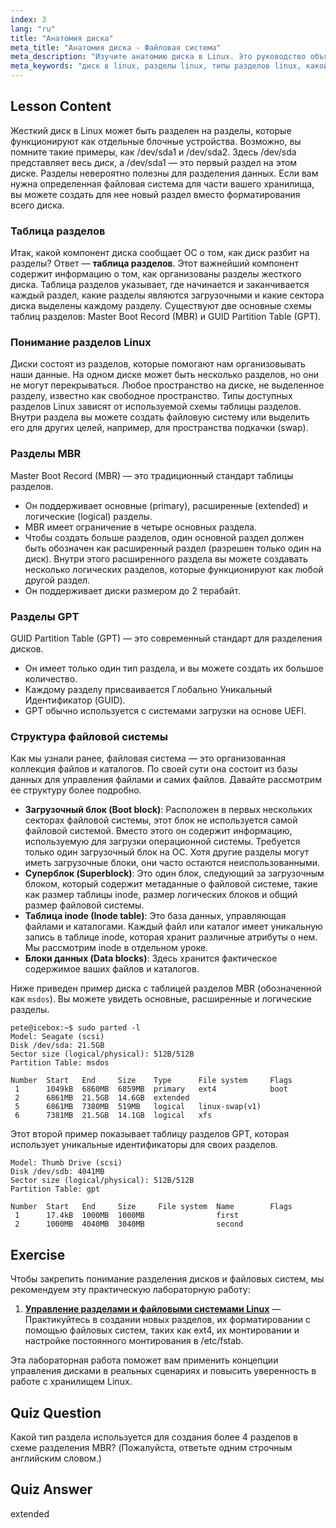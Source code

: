```yaml
---
index: 3
lang: "ru"
title: "Анатомия диска"
meta_title: "Анатомия диска - Файловая система"
meta_description: "Изучите анатомию диска в Linux. Это руководство объясняет, какой компонент диска сообщает ОС о разделах, охватывая таблицы разделов MBR и GPT, различные типы разделов Linux и их организацию."
meta_keywords: "диск в linux, разделы linux, типы разделов linux, какой компонент диска сообщает ос о разделах, что содержит информацию об организации разделов жесткого диска, MBR, GPT, таблица разделов, файловая система"
---
```


## Lesson Content

Жесткий диск в Linux может быть разделен на разделы, которые функционируют как отдельные блочные устройства. Возможно, вы помните такие примеры, как /dev/sda1 и /dev/sda2. Здесь /dev/sda представляет весь диск, а /dev/sda1 — это первый раздел на этом диске. Разделы невероятно полезны для разделения данных. Если вам нужна определенная файловая система для части вашего хранилища, вы можете создать для нее новый раздел вместо форматирования всего диска.

### Таблица разделов

Итак, какой компонент диска сообщает ОС о том, как диск разбит на разделы? Ответ — **таблица разделов**. Этот важнейший компонент содержит информацию о том, как организованы разделы жесткого диска. Таблица разделов указывает, где начинается и заканчивается каждый раздел, какие разделы являются загрузочными и какие сектора диска выделены каждому разделу. Существуют две основные схемы таблиц разделов: Master Boot Record (MBR) и GUID Partition Table (GPT).

### Понимание разделов Linux

Диски состоят из разделов, которые помогают нам организовывать наши данные. На одном диске может быть несколько разделов, но они не могут перекрываться. Любое пространство на диске, не выделенное разделу, известно как свободное пространство. Типы доступных разделов Linux зависят от используемой схемы таблицы разделов. Внутри раздела вы можете создать файловую систему или выделить его для других целей, например, для пространства подкачки (swap).

### Разделы MBR

Master Boot Record (MBR) — это традиционный стандарт таблицы разделов.

- Он поддерживает основные (primary), расширенные (extended) и логические (logical) разделы.
- MBR имеет ограничение в четыре основных раздела.
- Чтобы создать больше разделов, один основной раздел должен быть обозначен как расширенный раздел (разрешен только один на диск). Внутри этого расширенного раздела вы можете создавать несколько логических разделов, которые функционируют как любой другой раздел.
- Он поддерживает диски размером до 2 терабайт.

### Разделы GPT

GUID Partition Table (GPT) — это современный стандарт для разделения дисков.

- Он имеет только один тип раздела, и вы можете создать их большое количество.
- Каждому разделу присваивается Глобально Уникальный Идентификатор (GUID).
- GPT обычно используется с системами загрузки на основе UEFI.

### Структура файловой системы

Как мы узнали ранее, файловая система — это организованная коллекция файлов и каталогов. По своей сути она состоит из базы данных для управления файлами и самих файлов. Давайте рассмотрим ее структуру более подробно.

- **Загрузочный блок (Boot block)**: Расположен в первых нескольких секторах файловой системы, этот блок не используется самой файловой системой. Вместо этого он содержит информацию, используемую для загрузки операционной системы. Требуется только один загрузочный блок на ОС. Хотя другие разделы могут иметь загрузочные блоки, они часто остаются неиспользованными.
- **Суперблок (Superblock)**: Это один блок, следующий за загрузочным блоком, который содержит метаданные о файловой системе, такие как размер таблицы inode, размер логических блоков и общий размер файловой системы.
- **Таблица inode (Inode table)**: Это база данных, управляющая файлами и каталогами. Каждый файл или каталог имеет уникальную запись в таблице inode, которая хранит различные атрибуты о нем. Мы рассмотрим inode в отдельном уроке.
- **Блоки данных (Data blocks)**: Здесь хранится фактическое содержимое ваших файлов и каталогов.

Ниже приведен пример диска с таблицей разделов MBR (обозначенной как `msdos`). Вы можете увидеть основные, расширенные и логические разделы.

```plaintext
pete@icebox:~$ sudo parted -l
Model: Seagate (scsi)
Disk /dev/sda: 21.5GB
Sector size (logical/physical): 512B/512B
Partition Table: msdos

Number  Start   End     Size    Type      File system     Flags
 1      1049kB  6860MB  6859MB  primary   ext4            boot
 2      6861MB  21.5GB  14.6GB  extended
 5      6861MB  7380MB  519MB   logical   linux-swap(v1)
 6      7381MB  21.5GB  14.1GB  logical   xfs
```

Этот второй пример показывает таблицу разделов GPT, которая использует уникальные идентификаторы для своих разделов.

```plaintext
Model: Thumb Drive (scsi)
Disk /dev/sdb: 4041MB
Sector size (logical/physical): 512B/512B
Partition Table: gpt

Number  Start   End     Size     File system  Name        Flags
 1      17.4kB  1000MB  1000MB                first
 2      1000MB  4040MB  3040MB                second
```

## Exercise

Чтобы закрепить понимание разделения дисков и файловых систем, мы рекомендуем эту практическую лабораторную работу:

1.  **[Управление разделами и файловыми системами Linux](https://labex.io/ru/labs/comptia-manage-linux-partitions-and-filesystems-590845)** — Практикуйтесь в создании новых разделов, их форматировании с помощью файловых систем, таких как ext4, их монтировании и настройке постоянного монтирования в /etc/fstab.

Эта лабораторная работа поможет вам применить концепции управления дисками в реальных сценариях и повысить уверенность в работе с хранилищем Linux.

## Quiz Question

Какой тип раздела используется для создания более 4 разделов в схеме разделения MBR? (Пожалуйста, ответьте одним строчным английским словом.)

## Quiz Answer

extended
